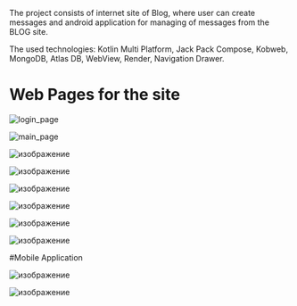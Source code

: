 The project consists of internet site of Blog, where user can create messages and android application for managing
of messages from the BLOG site.


The used technologies: Kotlin Multi Platform, Jack Pack Compose, Kobweb, MongoDB, Atlas DB, WebView, Render, Navigation Drawer.



# Web Pages for the site 


![login_page](https://github.com/VasylDvorak/EasyBlog/assets/106032465/961f6965-5d55-4b8e-a9a8-cb8b48dad197)


![main_page](https://github.com/VasylDvorak/EasyBlog/assets/106032465/041808c7-4157-4085-b0be-03b2083e6a51)


![изображение](https://github.com/VasylDvorak/EasyBlog/assets/106032465/70844512-8292-45b0-961c-b32a3b6c1f98)


![изображение](https://github.com/VasylDvorak/EasyBlog/assets/106032465/4a2403bb-b298-4cf3-a8cc-8e9279d99d41)


![изображение](https://github.com/VasylDvorak/EasyBlog/assets/106032465/3264043f-2bdc-4ca2-b917-72eacb223642)


![изображение](https://github.com/VasylDvorak/EasyBlog/assets/106032465/a9bc1b4d-a493-4d90-b4b3-4f1fbc91ee93)


![изображение](https://github.com/VasylDvorak/EasyBlog/assets/106032465/8a5e336d-a328-4c7b-bf62-57fecb5ac47c)


![изображение](https://github.com/VasylDvorak/EasyBlog/assets/106032465/cb5a45a3-209e-4c5b-92aa-bb79e0ab0a96)


#Mobile Application

![изображение](https://github.com/VasylDvorak/EasyBlog/assets/106032465/05c0deed-5f23-4adb-8f20-02aa92e35024)


![изображение](https://github.com/VasylDvorak/EasyBlog/assets/106032465/d220523f-fcb9-44bb-8ec4-853cd48c12da)







